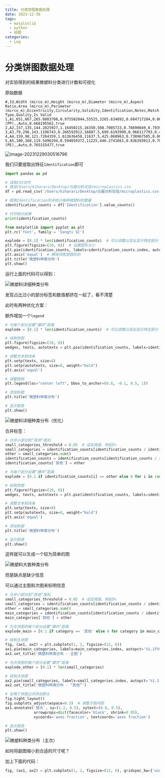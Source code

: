 ```yaml
---
title: 分类饼图数据处理
date: 2023-12-30
tags: 
  - matplotlib
  - python
  - 绘图
categories: 
  - Log
---
```


# 分类饼图数据处理

对实验得到的结果微塑料分类进行计数和可视化

<!-- more -->

原始数据

```csv
#,Id,Width (mirco_m),Height (mirco_m),Diameter (micro_m),Aspect Ratio,Area (mirco_m),Perimeter (mirco_m),Eccentricity,Circularity,Solidity,Identification,Notes,Match Type,Quality,Is Valid
1,A1,651,667,265.8883708,0.975582044,55525,3265.634892,0.684717284,0.065427929,0.169529044,Polypropylene (PP),,Auto,0.668195562,true
2,A2,157,135,144.2825927,1.16450215,16350,508.7005723,0.78690049,0.79396831,0.951965066,Chitin,,Auto,0.708585815,true
3,A3,79,296,143.1196743,0.266592912,16087.5,699.6193999,0.966117793,0.413023475,0.906338028,Cellulosic,,Auto,0.800200059,true
4,A4,159,98,121.7264359,1.613636458,11637.5,425.060963,0.738967585,0.809407295,0.975890985,Chitin,,Auto,0.771035871,true
5,A5,100,168,119.5496294,0.594059372,11225,446.2741661,0.836393013,0.708260007,0.943277311,Polyethylene (PE),,Auto,0.765315477,true
```

![image-20231229030516796](https://mdstore.oss-cn-beijing.aliyuncs.com/markdown/image-20231229030516796.png)

我们只要提取出特征`Identification`即可

```python
import pandas as pd

# 读取CSV文件
# 路径/Users/kiharari/Desktop/仪器分析实验/microplastics.csv
df = pd.read_csv('/Users/kiharari/Desktop/仪器分析实验/microplastics.csv')  

# 提取Identification列并统计每种微塑料的数量
identification_counts = df['Identification'].value_counts()

# 打印统计结果
print(identification_counts)

from matplotlib import pyplot as plt
plt.rc('font', family = 'Songti SC')

explode = [0.1] * len(identification_counts)  # 可以调整以突出显示特定部分
plt.figure(figsize=(10, 8))  # 设置图形大小
plt.pie(identification_counts, labels=identification_counts.index, autopct='%1.1f%%', startangle=140, explode=explode, shadow=True)
plt.axis('equal')  # 确保饼图是圆形的
plt.title('微塑料种类分布')
plt.show()
```

运行上面的代码可以得到：

![微塑料详细种类分布](https://mdstore.oss-cn-beijing.aliyuncs.com/markdown/%E5%BE%AE%E5%A1%91%E6%96%99%E8%AF%A6%E7%BB%86%E7%A7%8D%E7%B1%BB%E5%88%86%E5%B8%83.png)

发现占比过小的部分标签和数值都挤在一起了，看不清楚

此时有两种优化方案：

额外增加一个`legend`

```python
# 为每个部分设置“爆炸”距离
explode = [0.1] * len(identification_counts)  # 可以调整以突出显示特定部分

# 绘制饼图
plt.figure(figsize=(10, 8))
wedges, texts, autotexts = plt.pie(identification_counts, labels=identification_counts.index, autopct='%1.1f%%', startangle=140, explode=explode, shadow=True, pctdistance=0.85)

# 调整文本和线条
plt.setp(texts, size=8)
plt.setp(autotexts, size=8, weight="bold")
plt.axis('equal')

# 调整图例
plt.legend(loc="center left", bbox_to_anchor=(0.8, -0.1, 0.5, 1))

# 添加标题
plt.title('微塑料种类分布')

# 显示图表
plt.show()
```

![微塑料详细种类分布（优化）](https://mdstore.oss-cn-beijing.aliyuncs.com/markdown/%E5%BE%AE%E5%A1%91%E6%96%99%E8%AF%A6%E7%BB%86%E7%A7%8D%E7%B1%BB%E5%88%86%E5%B8%83%EF%BC%88%E4%BC%98%E5%8C%96%EF%BC%89.png)



合并标签：

```python
# 合并小部分到“其他”类别
small_categories_threshold = 0.05  # 设定阈值，例如5%
small_categories = identification_counts[identification_counts / identification_counts.sum() < small_categories_threshold]
other = small_categories.sum()
identification_counts = identification_counts[identification_counts / identification_counts.sum() >= small_categories_threshold]
identification_counts['其他'] = other

# 为每个部分设置“爆炸”距离
explode = [0.1 if identification_counts[i] == other else 0 for i in range(len(identification_counts))]

# 绘制饼图
plt.figure(figsize=(10, 8))
wedges, texts, autotexts = plt.pie(identification_counts, labels=identification_counts.index, autopct='%1.1f%%', startangle=140, explode=explode, shadow=True)

# 调整文本和线条
plt.setp(texts, size=8)
plt.setp(autotexts, size=8, weight="bold")
plt.axis('equal')

# 添加标题
plt.title('微塑料种类分布')

# 显示图表
plt.show()
```

这样就可以生成一个较为简单的图

![微塑料大致种类分布](https://mdstore.oss-cn-beijing.aliyuncs.com/markdown/%E5%BE%AE%E5%A1%91%E6%96%99%E5%A4%A7%E8%87%B4%E7%A7%8D%E7%B1%BB%E5%88%86%E5%B8%83.png)

但是缺点是缺少信息

可以通过主图和次图来标明信息

```python
# 合并小部分到“其他”类别
small_categories_threshold = 0.05  # 设定阈值，例如5%
small_categories = identification_counts[identification_counts / identification_counts.sum() < small_categories_threshold]
other = small_categories.sum()
main_categories = identification_counts[identification_counts / identification_counts.sum() >= small_categories_threshold]
main_categories['其他'] = other

# 为主饼图的每个部分设置“爆炸”距离
explode_main = [0.1 if category == '其他' else 0 for category in main_categories.index]

# 绘制主饼图
fig, (ax1, ax2) = plt.subplots(1, 2, figsize=(12, 6))
ax1.pie(main_categories, labels=main_categories.index, autopct='%1.1f%%', startangle=30, explode=explode_main, shadow=True)
ax1.set_title('微塑料种类分布 - 主图')

# 为次饼图的每个部分设置“爆炸”距离
explode_other = [0.1] * len(small_categories)

# 绘制次饼图
ax2.pie(small_categories, labels=small_categories.index, autopct='%1.1f%%', startangle=140, explode=explode_other, shadow=True)
ax2.set_title('微塑料种类分布 - “其他”')

# 在两个饼图之间添加箭头
fig.tight_layout()
fig.subplots_adjust(wspace=0.3)  # 调整子图间距
ax1.annotate('放大', xy=(1.2, 0.5), xytext=(0.8, 0.5),
             arrowprops=dict(facecolor='black', shrink=0.05), 
             xycoords='axes fraction', textcoords='axes fraction')

# 显示图表
plt.show()
```

![微塑料种类分布（主次）](https://mdstore.oss-cn-beijing.aliyuncs.com/markdown/%E5%BE%AE%E5%A1%91%E6%96%99%E7%A7%8D%E7%B1%BB%E5%88%86%E5%B8%83%EF%BC%88%E4%B8%BB%E6%AC%A1%EF%BC%89.png)

如何将副图缩小到合适的尺寸呢？

加上下面的代码：

```python
fig, (ax1, ax2) = plt.subplots(1, 2, figsize=(12, 6), gridspec_kw={'width_ratios': [3, 1]})  # 主饼图比副饼图大3倍
```

